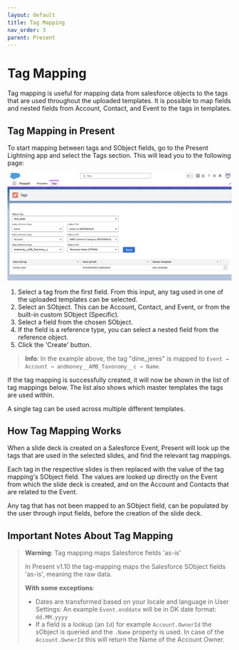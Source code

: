 ```yaml
---
layout: default
title: Tag Mapping
nav_order: 3
parent: Present
---
```


# Tag Mapping

Tag mapping is useful for mapping data from salesforce objects to the tags that are used throughout the uploaded templates.
It is possible to map fields and nested fields from Account, Contact, and Event to the tags in templates.

## Tag Mapping in Present

To start mapping between tags and SObject fields, go to the Present Lightning app and select the Tags section.
This will lead you to the following page:

![Tag Mapping Overview](../assets/images/tag_mapping_extended.png)

1. Select a tag from the first field. From this input, any tag used in one of the uploaded templates can be selected.
2. Select an SObject. This can be Account, Contact, and Event, or from the built-in custom SObject (Specific).
3. Select a field from the chosen SObject.
4. If the field is a reference type, you can select a nested field from the reference object.
5. Click the 'Create' button.

> **Info**: In the example above, the tag "dine_jeres" is mapped to `Event → Account → andmoney__AMB_Taxonomy__c → Name`.

If the tag mapping is successfully created, it will now be shown in the list of tag mappings below.
The list also shows which master templates the tags are used within.

A single tag can be used across multiple different templates.

## How Tag Mapping Works

When a slide deck is created on a Salesforce Event, Present will look up the tags that are used in the selected slides, and find the relevant tag mappings.

Each tag in the respective slides is then replaced with the value of the tag mapping's SObject field.
The values are looked up directly on the Event from which the slide deck is created, and on the Account and Contacts that are related to the Event.

Any tag that has not been mapped to an SObject field, can be populated by the user through input fields, before the creation of the slide deck.

## Important Notes About Tag Mapping

> **Warning**: Tag mapping maps Salesforce fields 'as-is'
>
> In Present v1.10 the tag-mapping maps the Salesforce SObject fields 'as-is', meaning the raw data.
> 
> **With some exceptions**:
> - Dates are transformed based on your locale and language in User Settings: An example `Event.enddate` will be in DK date format: `dd.MM.yyyy`
> - If a field is a lookup (an `Id`) for example `Account.OwnerId` the sObject is queried and the `.Name` property is used. In case of the `Account.OwnerId` this will return the Name of the Account Owner.
